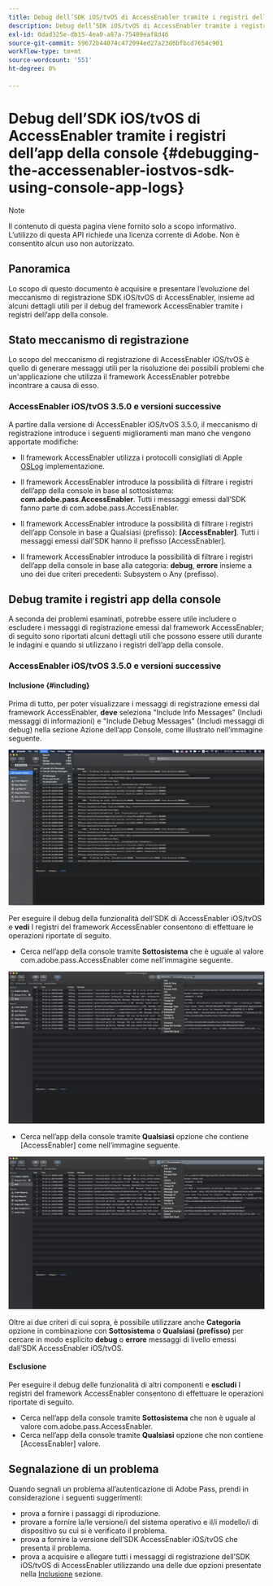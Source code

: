 ```yaml
---
title: Debug dell’SDK iOS/tvOS di AccessEnabler tramite i registri dell’app della console
description: Debug dell’SDK iOS/tvOS di AccessEnabler tramite i registri dell’app della console
exl-id: 0dad325e-db15-4ea0-a87a-75409eaf8d46
source-git-commit: 59672b44074c472094ed27a23d6bfbcd7654c901
workflow-type: tm+mt
source-wordcount: '551'
ht-degree: 0%

---
```


# Debug dell’SDK iOS/tvOS di AccessEnabler tramite i registri dell’app della console {#debugging-the-accessenabler-iostvos-sdk-using-console-app-logs}

>[!NOTE]
>
>Il contenuto di questa pagina viene fornito solo a scopo informativo. L’utilizzo di questa API richiede una licenza corrente di Adobe. Non è consentito alcun uso non autorizzato.


## Panoramica

Lo scopo di questo documento è acquisire e presentare l’evoluzione del meccanismo di registrazione SDK iOS/tvOS di AccessEnabler, insieme ad alcuni dettagli utili per il debug del framework AccessEnabler tramite i registri dell’app della console.

## Stato meccanismo di registrazione

Lo scopo del meccanismo di registrazione di AccessEnabler iOS/tvOS è quello di generare messaggi utili per la risoluzione dei possibili problemi che un&#39;applicazione che utilizza il framework AccessEnabler potrebbe incontrare a causa di esso.

### AccessEnabler iOS/tvOS 3.5.0 e versioni successive

A partire dalla versione di AccessEnabler iOS/tvOS 3.5.0, il meccanismo di registrazione introduce i seguenti miglioramenti man mano che vengono apportate modifiche:

* Il framework AccessEnabler utilizza i protocolli consigliati di Apple [OSLog](https://developer.apple.com/documentation/os/oslog) implementazione.

* Il framework AccessEnabler introduce la possibilità di filtrare i registri dell’app della console in base al sottosistema: **com.adobe.pass.AccessEnabler**. Tutti i messaggi emessi dall’SDK fanno parte di com.adobe.pass.AccessEnabler.

* Il framework AccessEnabler introduce la possibilità di filtrare i registri dell’app Console in base a Qualsiasi (prefisso): **[AccessEnabler]**. Tutti i messaggi emessi dall&#39;SDK hanno il prefisso [AccessEnabler].

* Il framework AccessEnabler introduce la possibilità di filtrare i registri dell’app della console in base alla categoria: **debug**, **errore** insieme a uno dei due criteri precedenti: Subsystem o Any (prefisso).

## Debug tramite i registri app della console

A seconda dei problemi esaminati, potrebbe essere utile includere o escludere i messaggi di registrazione emessi dal framework AccessEnabler; di seguito sono riportati alcuni dettagli utili che possono essere utili durante le indagini e quando si utilizzano i registri dell’app della console.


### AccessEnabler iOS/tvOS 3.5.0 e versioni successive

#### Inclusione {#including}

Prima di tutto, per poter visualizzare i messaggi di registrazione emessi dal framework AccessEnabler, **deve** seleziona &quot;Include Info Messages&quot; (Includi messaggi di informazioni) e &quot;Include Debug Messages&quot; (Includi messaggi di debug) nella sezione Azione dell’app Console, come illustrato nell’immagine seguente.

![](assets/include-info-debug-msg.png)


Per eseguire il debug della funzionalità dell’SDK di AccessEnabler iOS/tvOS e **vedi** I registri del framework AccessEnabler consentono di effettuare le operazioni riportate di seguito.

* Cerca nell’app della console tramite **Sottosistema** che è uguale al valore com.adobe.pass.AccessEnabler come nell’immagine seguente.

![](assets/subsys-console-app.png)

* Cerca nell’app della console tramite **Qualsiasi** opzione che contiene
  [AccessEnabler] come nell’immagine seguente.

![](assets/any-optn-console-app.png)

Oltre ai due criteri di cui sopra, è possibile utilizzare anche **Categoria** opzione in combinazione con **Sottosistema** o **Qualsiasi (prefisso)** per cercare in modo esplicito **debug** o **errore** messaggi di livello emessi dall’SDK AccessEnabler iOS/tvOS.

#### Esclusione

Per eseguire il debug delle funzionalità di altri componenti e **escludi** I registri del framework AccessEnabler consentono di effettuare le operazioni riportate di seguito.

* Cerca nell’app della console tramite **Sottosistema** che non è uguale al valore com.adobe.pass.AccessEnabler.
* Cerca nell’app della console tramite **Qualsiasi** opzione che non contiene [AccessEnabler] valore.

## Segnalazione di un problema

Quando segnali un problema all’autenticazione di Adobe Pass, prendi in considerazione i seguenti suggerimenti:

* prova a fornire i passaggi di riproduzione.
* provare a fornire la/le versione/i del sistema operativo e il/i modello/i di dispositivo su cui si è verificato il problema.
* prova a fornire la versione dell’SDK AccessEnabler iOS/tvOS che presenta il problema.
* prova a acquisire e allegare tutti i messaggi di registrazione dell’SDK iOS/tvOS di AccessEnabler utilizzando una delle due opzioni presentate nella [Inclusione](#including) sezione.
